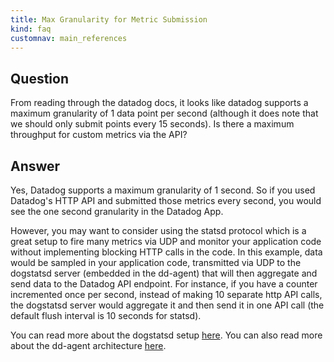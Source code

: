 ```yaml
---
title: Max Granularity for Metric Submission
kind: faq
customnav: main_references
---
```


## Question

From reading through the datadog docs, it looks like datadog supports a maximum granularity of 1 data point per second (although it does note that we should only submit points every 15 seconds). Is there a maximum throughput for custom metrics via the API?

## Answer 

Yes, Datadog supports a maximum granularity of 1 second. So if you used Datadog's HTTP API and submitted those metrics every second, you would see the one second granularity in the Datadog App. 

However, you may want to consider using the statsd protocol which is a great setup to fire many metrics via UDP and monitor your application code without implementing blocking HTTP calls in the code. In this example, data would be sampled in your application code, transmitted via UDP to the dogstatsd server (embedded in the dd-agent) that will then aggregate and send data to the Datadog API endpoint. For instance, if you have a counter incremented once per second, instead of making 10 separate http API calls, the dogstatsd server would aggregate it and then send it in one API call (the default flush interval is 10 seconds for statsd).

You can read more about the dogstatsd setup [here](/developers/dogstatsd).
You can also read more about the dd-agent architecture [here](/Agent).